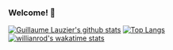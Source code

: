 ### Welcome! 👋

[![Guillaume Lauzier's github stats](https://github-readme-stats.vercel.app/api?username=guillaumelauzier&show_icons=true)](https://github.com/guillaumelauzier) [![Top Langs](https://github-readme-stats.vercel.app/api/top-langs/?username=guillaumelauzier&layout=compact)](https://github.com/guillaumelauzier/github-readme-stats) [![willianrod's wakatime stats](https://github-readme-stats.vercel.app/api/wakatime?username=guillaumelauzier)](https://github.com/anuraghazra/github-readme-stats)
